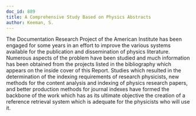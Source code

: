 ```yaml
---
doc_id: 889
title: A Comprehensive Study Based on Physics Abstracts
author: Keeman, S.
---
```


The Documentation Research Project of the American Institute has been
engaged for some years in an effort to improve the various systems available
for the publication and dissemination of physics literature.  Numerous
aspects of the problem have been studied and much information has been
obtained from the projects listed in the bibliography which appears on
the inside cover of this Report.  Studies which resulted in the determination
of the indexing requirements of research physicists, new methods for the
content analysis and indexing of physics research papers, and better
production methods for journal indexes have formed the backbone of the work
which has as its ultimate objective the creation of a reference retrieval system 
which is adequate for the physicists who will use it.